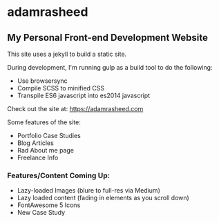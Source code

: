 adamrasheed
=============================

## My Personal Front-end Development Website
This site uses a jekyll to build a static site.

During development, I'm running gulp as a build tool to do the following:

- Use browsersync
- Compile SCSS to minified CSS
- Transpile ES6 javascript into es2014 javascript

Check out the site at: https://adamrasheed.com

Some features of the site:

- Portfolio Case Studies
- Blog Articles
- Rad About me page
- Freelance Info


### Features/Content Coming Up:

- Lazy-loaded Images (blure to full-res via Medium)
- Lazy loaded content (fading in elements as you scroll down)
- FontAwesome 5 Icons
- New Case Study